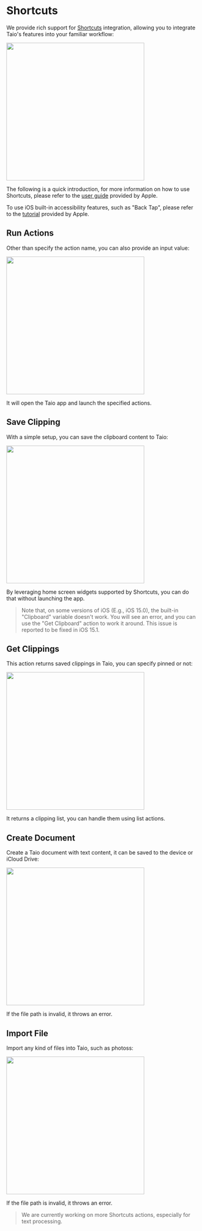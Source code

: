 # Shortcuts

We provide rich support for [Shortcuts](https://apps.apple.com/us/app/id915249334) integration, allowing you to integrate Taio's features into your familiar workflow:

<img src="../integration/assets/IMG_1.png" width="360" />

The following is a quick introduction, for more information on how to use Shortcuts, please refer to the [user guide](https://support.apple.com/en-sg/guide/shortcuts/welcome/ios) provided by Apple.

To use iOS built-in accessibility features, such as "Back Tap", please refer to the [tutorial](https://support.apple.com/en-us/HT211781) provided by Apple.

## Run Actions

Other than specify the action name, you can also provide an input value:

<img src="../integration/assets/IMG_2.png" width="360" />

It will open the Taio app and launch the specified actions.

## Save Clipping

With a simple setup, you can save the clipboard content to Taio:

<img src="../integration/assets/IMG_3.png" width="360" />

By leveraging home screen widgets supported by Shortcuts, you can do that without launching the app.

> Note that, on some versions of iOS (E.g., iOS 15.0), the built-in "Clipboard" variable doesn't work. You will see an error, and you can use the "Get Clipboard" action to work it around. This issue is reported to be fixed in iOS 15.1.

## Get Clippings

This action returns saved clippings in Taio, you can specify pinned or not:

<img src="../integration/assets/IMG_4.png" width="360" />

It returns a clipping list, you can handle them using list actions.

## Create Document

Create a Taio document with text content, it can be saved to the device or iCloud Drive:

<img src="../integration/assets/IMG_5.png" width="360" />

If the file path is invalid, it throws an error.

## Import File

Import any kind of files into Taio, such as photoss:

<img src="../integration/assets/IMG_6.png" width="360" />

If the file path is invalid, it throws an error.

> We are currently working on more Shortcuts actions, especially for text processing.
